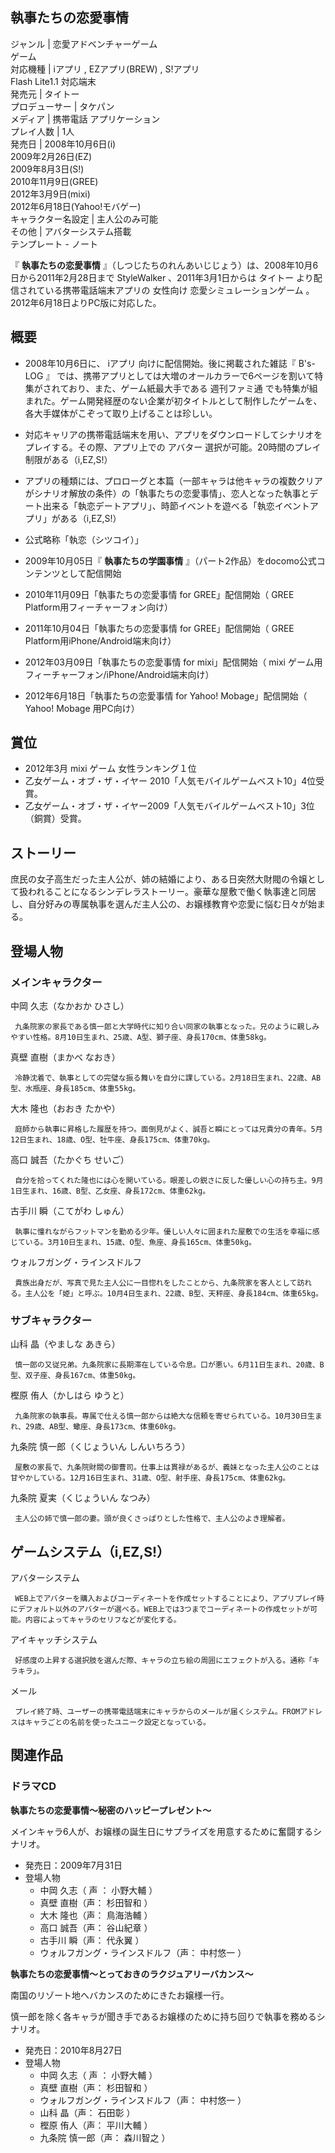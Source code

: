 執事たちの恋愛事情  
---  
ジャンル  |  恋愛アドベンチャーゲーム   
ゲーム  
対応機種  |  iアプリ  ,  EZアプリ(BREW)  ,  S!アプリ    
Flash Lite1.1  対応端末  
発売元  |  タイトー   
プロデューサー  |  タケパン   
メディア  |  携帯電話  アプリケーション   
プレイ人数  |  1人   
発売日  |  2008年10月6日(i)   
2009年2月26日(EZ)  
2009年8月3日(S!)  
2010年11月9日(GREE)  
2012年3月9日(mixi)  
2012年6月18日(Yahoo!モバゲー)  
キャラクター名設定  |  主人公のみ可能   
その他  |  アバターシステム搭載   
テンプレート  \-  ノート  
  
『 **執事たちの恋愛事情** 』（しつじたちのれんあいじじょう）は、2008年10月6日から2011年2月28日まで  StyleWalker
、2011年3月1日からは  タイトー  より配信されている携帯電話端末アプリの  女性向け  恋愛シミュレーションゲーム
。2012年6月18日よりPC版に対応した。

##  概要  

  * 2008年10月6日に、  iアプリ  向けに配信開始。後に掲載された雑誌『  B's-LOG  』    では、携帯アプリとしては大増のオールカラーで6ページを割いて特集がされており、また、ゲーム紙最大手である  週刊ファミ通  でも特集が組まれた。ゲーム開発経歴のない企業が初タイトルとして制作したゲームを、各大手媒体がこぞって取り上げることは珍しい。 

  * 対応キャリアの携帯電話端末を用い、アプリをダウンロードしてシナリオをプレイする。その際、アプリ上での  アバター  選択が可能。20時間のプレイ制限がある（i,EZ,S!） 

  * アプリの種類には、プロローグと本篇（一部キャラは他キャラの複数クリアがシナリオ解放の条件）の「執事たちの恋愛事情」、恋人となった執事とデート出来る「執恋デートアプリ」、時節イベントを遊べる「執恋イベントアプリ」がある（i,EZ,S!） 

  * 公式略称「執恋（シツコイ）」 

  * 2009年10月05日『 **執事たちの学園事情** 』（パート2作品）をdocomo公式コンテンツとして配信開始 

  * 2010年11月09日「執事たちの恋愛事情 for GREE」配信開始（  GREE  Platform用フィーチャーフォン向け） 

  * 2011年10月04日「執事たちの恋愛事情 for GREE」配信開始（  GREE  Platform用iPhone/Android端末向け） 

  * 2012年03月09日「執事たちの恋愛事情 for mixi」配信開始（  mixi  ゲーム用フィーチャーフォン/iPhone/Android端末向け） 

  * 2012年6月18日「執事たちの恋愛事情 for Yahoo! Mobage」配信開始（  Yahoo! Mobage  用PC向け） 

##  賞位  

  * 2012年3月  mixi  ゲーム 女性ランキング１位 
  * 乙女ゲーム・オブ・ザ・イヤー  2010「人気モバイルゲームベスト10」4位受賞。 
  * 乙女ゲーム・オブ・ザ・イヤー2009「人気モバイルゲームベスト10」3位（銅賞）受賞。 

##  ストーリー  

庶民の女子高生だった主人公が、姉の結婚により、ある日突然大財閥の令嬢として扱われることになるシンデレラストーリー。豪華な屋敷で働く執事達と同居し、自分好みの専属執事を選んだ主人公の、お嬢様教育や恋愛に悩む日々が始まる。

##  登場人物  

###  メインキャラクター  

中岡 久志（なかおか ひさし）

     九条院家の家長である慎一郎と大学時代に知り合い同家の執事となった。兄のように親しみやすい性格。8月10日生まれ、25歳、A型、獅子座、身長170cm、体重58kg。 
真壁 直樹（まかべ なおき）

     冷静沈着で、執事としての完璧な振る舞いを自分に課している。2月18日生まれ、22歳、AB型、水瓶座、身長185cm、体重55kg。 
大木 隆也（おおき たかや）

     庭師から執事に昇格した履歴を持つ。面倒見がよく、誠吾と瞬にとっては兄貴分の青年。5月12日生まれ、18歳、O型、牡牛座、身長175cm、体重70kg。 
高口 誠吾（たかぐち せいご）

     自分を拾ってくれた隆也には心を開いている。眼差しの鋭さに反した優しい心の持ち主。9月1日生まれ、16歳、B型、乙女座、身長172cm、体重62kg。 
古手川 瞬（こてがわ しゅん）

     執事に憧れながらフットマンを勤める少年。優しい人々に囲まれた屋敷での生活を幸福に感じている。3月10日生まれ、15歳、O型、魚座、身長165cm、体重50kg。 
ウォルフガング・ラインスドルフ

     貴族出身だが、写真で見た主人公に一目惚れをしたことから、九条院家を客人として訪れる。主人公を「姫」と呼ぶ。10月4日生まれ、22歳、B型、天秤座、身長184cm、体重65kg。 

###  サブキャラクター  

山科 晶（やましな あきら）

     慎一郎の又従兄弟。九条院家に長期滞在している令息。口が悪い。6月11日生まれ、20歳、B型、双子座、身長167cm、体重50kg。 
樫原 侑人（かしはら ゆうと）

     九条院家の執事長。専属で仕える慎一郎からは絶大な信頼を寄せられている。10月30日生まれ、29歳、AB型、蠍座、身長173cm、体重60kg。 
九条院 慎一郎（くじょういん しんいちろう）

     屋敷の家長で、九条院財閥の御曹司。仕事上は貫禄があるが、義妹となった主人公のことは甘やかしている。12月16日生まれ、31歳、O型、射手座、身長175cm、体重62kg。 
九条院 夏実（くじょういん なつみ）

     主人公の姉で慎一郎の妻。頭が良くさっぱりとした性格で、主人公のよき理解者。 

##  ゲームシステム（i,EZ,S!）  

アバターシステム

     WEB上でアバターを購入およびコーディネートを作成セットすることにより、アプリプレイ時にデフォルト以外のアバターが選べる。WEB上では3つまでコーディネートの作成セットが可能。内容によってキャラのセリフなどが変化する。 
アイキャッチシステム

     好感度の上昇する選択肢を選んだ際、キャラの立ち絵の周囲にエフェクトが入る。通称「キラキラ」。 
メール

     プレイ終了時、ユーザーの携帯電話端末にキャラからのメールが届くシステム。FROMアドレスはキャラごとの名前を使ったユニーク設定となっている。 

##  関連作品  

###  ドラマCD  

**執事たちの恋愛事情～秘密のハッピープレゼント～**

メインキャラ6人が、お嬢様の誕生日にサプライズを用意するために奮闘するシナリオ。

  * 発売日：2009年7月31日 
  * 登場人物 
    * 中岡 久志（  声  ：  小野大輔  ） 
    * 真壁 直樹（声：  杉田智和  ） 
    * 大木 隆也（声：  鳥海浩輔  ） 
    * 高口 誠吾（声：  谷山紀章  ） 
    * 古手川 瞬（声：  代永翼  ） 
    * ウォルフガング・ラインスドルフ（声：  中村悠一  ） 

  
**執事たちの恋愛事情～とっておきのラクジュアリーバカンス～**

南国のリゾート地へバカンスのためにきたお嬢様一行。

慎一郎を除く各キャラが聞き手であるお嬢様のために持ち回りで執事を務めるシナリオ。

  * 発売日：2010年8月27日 
  * 登場人物 
    * 中岡 久志（  声  ：  小野大輔  ） 
    * 真壁 直樹（声：  杉田智和  ） 
    * ウォルフガング・ラインスドルフ（声：  中村悠一  ） 
    * 山科 晶（声：  石田彰  ） 
    * 樫原 侑人（声：  平川大輔  ） 
    * 九条院 慎一郎（声：  森川智之  ） 

